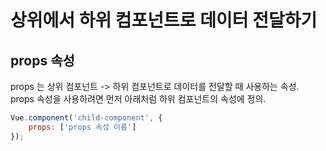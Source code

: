# 상위에서 하위 컴포넌트로 데이터 전달하기

## props 속성
props 는 상위 컴포넌트 -> 하위 컴포넌트로 데이터를 전달할 때 사용하는 속성.  
props 속성을 사용하려면 먼저 아래처럼 하위 컴포넌트의 속성에 정의.
~~~javascript
Vue.component('child-component', {
	props: ['props 속성 이름']
});
~~~